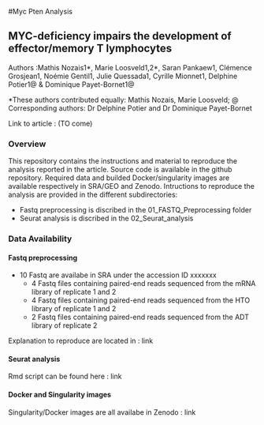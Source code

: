 #Myc Pten Analysis
## MYC-deficiency impairs the development of effector/memory T lymphocytes<br/>
Authors :Mathis Nozais1*, Marie Loosveld1,2*, Saran Pankaew1, Clémence Grosjean1, Noémie Gentil1, Julie Quessada1, Cyrille Mionnet1, Delphine Potier1@ & Dominique Payet-Bornet1@

*These authors contributed equally: Mathis Nozais, Marie Loosveld; @ Corresponding authors: Dr Delphine Potier and Dr Dominique Payet-Bornet

Link to article : (TO come)
### Overview
This repository contains the instructions and material to reproduce the analysis reported in the article. Source code is available in the github repository. Required data and builded Docker/singularity images are available respectively in SRA/GEO and Zenodo. Intructions to reproduce the analysis are provided in the different subdirectories:

- Fastq preprocessing is discribed in the 01_FASTQ_Preprocessing folder
- Seurat analysis is discribed in the 02_Seurat_analysis

### Data Availability
#### Fastq preprocessing
- 10 Fastq are availabe in SRA under the accession ID xxxxxxx
  - 4 Fastq files containing paired-end reads sequenced from the mRNA library of replicate 1 and 2
  - 4 Fastq files containing paired-end reads sequenced from the HTO library of replicate 1 and 2
  - 2 Fastq files containing paired-end reads sequenced from the ADT library of replicate 2

Explanation to reproduce are located in : link
#### Seurat analysis
Rmd script can be found here : link


#### Docker and Singularity images
Singularity/Docker images are all availabe in Zenodo : link
